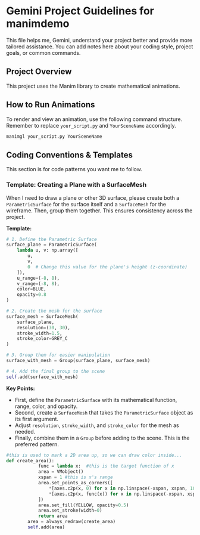 # Gemini Project Guidelines for manimdemo

This file helps me, Gemini, understand your project better and provide more tailored assistance. You can add notes here about your coding style, project goals, or common commands.

## Project Overview

This project uses the Manim library to create mathematical animations.

## How to Run Animations

To render and view an animation, use the following command structure. Remember to replace `your_script.py` and `YourSceneName` accordingly.

```bash
manimgl your_script.py YourSceneName
```

## Coding Conventions & Templates

This section is for code patterns you want me to follow.

### Template: Creating a Plane with a SurfaceMesh

When I need to draw a plane or other 3D surface, please create both a `ParametricSurface` for the surface itself and a `SurfaceMesh` for the wireframe. Then, group them together. This ensures consistency across the project.

**Template:**

```python
# 1. Define the Parametric Surface
surface_plane = ParametricSurface(
    lambda u, v: np.array([
        u,
        v,
        0  # Change this value for the plane's height (z-coordinate)
    ]),
    u_range=(-8, 8),
    v_range=(-8, 8),
    color=BLUE,
    opacity=0.8
)

# 2. Create the mesh for the surface
surface_mesh = SurfaceMesh(
    surface_plane,
    resolution=(30, 30),
    stroke_width=1.5,
    stroke_color=GREY_C
)

# 3. Group them for easier manipulation
surface_with_mesh = Group(surface_plane, surface_mesh)

# 4. Add the final group to the scene
self.add(surface_with_mesh)
```

**Key Points:**
- First, define the `ParametricSurface` with its mathematical function, range, color, and opacity.
- Second, create a `SurfaceMesh` that takes the `ParametricSurface` object as its first argument.
- Adjust `resolution`, `stroke_width`, and `stroke_color` for the mesh as needed.
- Finally, combine them in a `Group` before adding to the scene. This is the preferred pattern.

```python
#this is used to mark a 2D area up, so we can draw color inside...
def create_area():
            func = lambda x:  #this is the target function of x
            area = VMobject()
            xspan = 1 #this is x's range
            area.set_points_as_corners([
                *[axes.c2p(x, 0) for x in np.linspace(-xspan, xspan, 100)],
                *[axes.c2p(x, func(x)) for x in np.linspace(-xspan, xspan, 100)][::-1]
            ])
            area.set_fill(YELLOW, opacity=0.5)
            area.set_stroke(width=0)
            return area
        area = always_redraw(create_area)
        self.add(area)
```